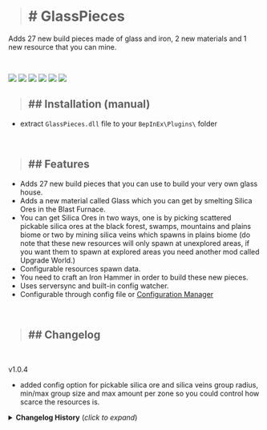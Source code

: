 ># <b># GlassPieces</b>

Adds 27 new build pieces made of glass and iron, 2 new materials and 1 new resource that you can mine.

<br/>

![](https://i.ibb.co/X4yvBg0/ss.png)
![](https://i.ibb.co/HYrMdyW/ss2.png)
![](https://i.ibb.co/KjBJ3Bg/ss3.png)
![](https://i.ibb.co/brR75C0/ss4.png)
![](https://i.ibb.co/KWL3fm2/ss7.png)
![](https://i.ibb.co/4YW0Bg5/ss6.png)

>## ## Installation (manual)

- extract `GlassPieces.dll` file to your `BepInEx\Plugins\` folder

<br/>

>## ## Features

- Adds 27 new build pieces that you can use to build your very own glass house.
- Adds a new material called Glass which you can get by smelting Silica Ores in the Blast Furnace.
- You can get Silica Ores in two ways, one is by picking scattered pickable silica ores at the black forest, swamps, mountains and plains biome or two by mining silica veins which spawns in plains biome (do note that these new resources will only spawn at unexplored areas, if you want them to spawn at explored areas you need another mod called Upgrade World.)
- Configurable resources spawn data.
- You need to craft an Iron Hammer in order to build these new pieces.
- Uses serversync and built-in config watcher.
- Configurable through config file or [Configuration Manager](https://valheim.thunderstore.io/package/Azumatt/Official_BepInEx_ConfigurationManager/)

<br/>

>## ## Changelog
<br/>

v1.0.4
- added config option for pickable silica ore and silica veins group radius, min/max group size and max amount per zone so you could control how scarce the resources is.

<details>
<summary><b>Changelog History</b> (<i>click to expand</i>)</summary>
<br/>

v1.0.3
- fixed glass door snapping.
- added 3 new sliding glass pieces (windows and door).
- added toggle option to disable pickables
- added serversync and config watcher.

v1.0.0
- first release

</details>